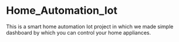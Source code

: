 # Home_Automation_Iot
This is a smart home automation Iot project in which we made simple dashboard by which you can control your home appliances.
